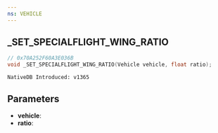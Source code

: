 ```yaml
---
ns: VEHICLE
---
```

## _SET_SPECIALFLIGHT_WING_RATIO

```c
// 0x70A252F60A3E036B
void _SET_SPECIALFLIGHT_WING_RATIO(Vehicle vehicle, float ratio);
```

```
NativeDB Introduced: v1365
```

## Parameters
* **vehicle**:
* **ratio**:
